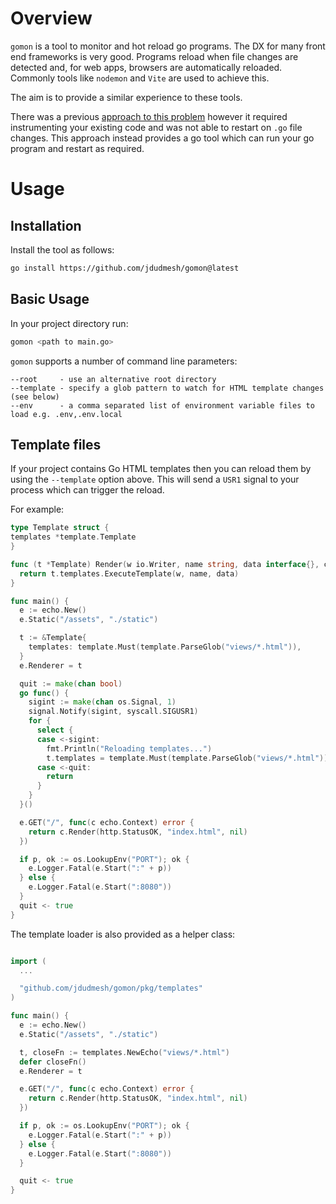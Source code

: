 # Overview
`gomon` is a tool to monitor and hot reload go programs. The DX for many front end frameworks is very good. Programs reload when file changes are detected and, for web apps, browsers are automatically reloaded. Commonly tools like `nodemon` and `Vite` are used to achieve this.

The aim is to provide a similar experience to these tools.

There was a previous [approach to this problem](https://github.com/jdudmesh/hotreload-go) however it required instrumenting your existing code and was not able to restart on `.go` file changes. This approach instead provides a go tool which can run your go program and restart as required.

# Usage

## Installation
Install the tool as follows:
```bash
go install https://github.com/jdudmesh/gomon@latest
```

## Basic Usage
In your project directory run:

```bash
gomon <path to main.go>
```

`gomon` supports a number of command line parameters:
```
--root     - use an alternative root directory
--template - specify a glob pattern to watch for HTML template changes (see below)
--env      - a comma separated list of environment variable files to load e.g. .env,.env.local

```

## Template files
If your project contains Go HTML templates then you can reload them by using the `--template` option above. This will send a `USR1` signal to your process which can trigger the reload.

For example:
```go
type Template struct {
templates *template.Template
}

func (t *Template) Render(w io.Writer, name string, data interface{}, c echo.Context) error {
  return t.templates.ExecuteTemplate(w, name, data)
}

func main() {
  e := echo.New()
  e.Static("/assets", "./static")

  t := &Template{
    templates: template.Must(template.ParseGlob("views/*.html")),
  }
  e.Renderer = t

  quit := make(chan bool)
  go func() {
    sigint := make(chan os.Signal, 1)
    signal.Notify(sigint, syscall.SIGUSR1)
    for {
      select {
      case <-sigint:
        fmt.Println("Reloading templates...")
        t.templates = template.Must(template.ParseGlob("views/*.html"))
      case <-quit:
        return
      }
    }
  }()

  e.GET("/", func(c echo.Context) error {
    return c.Render(http.StatusOK, "index.html", nil)
  })

  if p, ok := os.LookupEnv("PORT"); ok {
    e.Logger.Fatal(e.Start(":" + p))
  } else {
    e.Logger.Fatal(e.Start(":8080"))
  }
  quit <- true
}
```

The template loader is also provided as a helper class:
```go

import (
  ...

  "github.com/jdudmesh/gomon/pkg/templates"
)

func main() {
  e := echo.New()
  e.Static("/assets", "./static")

  t, closeFn := templates.NewEcho("views/*.html")
  defer closeFn()
  e.Renderer = t

  e.GET("/", func(c echo.Context) error {
    return c.Render(http.StatusOK, "index.html", nil)
  })

  if p, ok := os.LookupEnv("PORT"); ok {
    e.Logger.Fatal(e.Start(":" + p))
  } else {
    e.Logger.Fatal(e.Start(":8080"))
  }

  quit <- true
}
```

